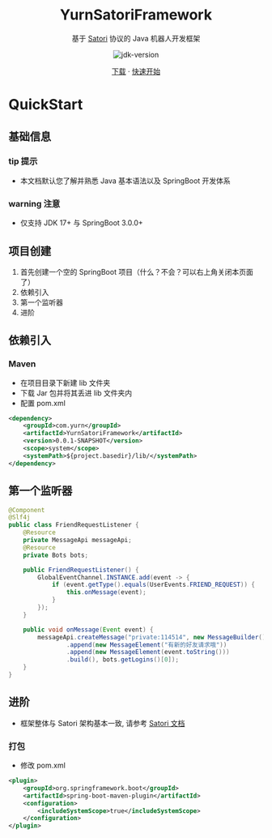 <div align="center">

# YurnSatoriFramework

基于 [Satori](https://satori.js.org/zh-CN/) 协议的 Java 机器人开发框架

</div>

<p align="center">
    <img src="https://img.shields.io/badge/JDK-17+-brightgreen.svg?style=flat-square" alt="jdk-version">
</p>

<p align="center">
  <a href="https://github.com/Nyayurn/YurnSatoriFramework/releases">下载</a>
  ·
  <a href="https://github.com/Nyayurn/YurnSatoriFramework/#quickstart">快速开始</a>
</p>

# QuickStart

## 基础信息

### tip 提示

- 本文档默认您了解并熟悉 Java 基本语法以及 SpringBoot 开发体系

### warning 注意

- 仅支持 JDK 17+ 与 SpringBoot 3.0.0+

## 项目创建

1. 首先创建一个空的 SpringBoot 项目（什么？不会？可以右上角关闭本页面了）
2. 依赖引入
3. 第一个监听器
4. 进阶

## 依赖引入

### Maven

- 在项目目录下新建 lib 文件夹
- 下载 Jar 包并将其丢进 lib 文件夹内
- 配置 pom.xml

```xml
<dependency>
    <groupId>com.yurn</groupId>
    <artifactId>YurnSatoriFramework</artifactId>
    <version>0.0.1-SNAPSHOT</version>
    <scope>system</scope>
    <systemPath>${project.basedir}/lib/</systemPath>
</dependency>
```

## 第一个监听器

```java
@Component
@Slf4j
public class FriendRequestListener {
    @Resource
    private MessageApi messageApi;
    @Resource
    private Bots bots;

    public FriendRequestListener() {
        GlobalEventChannel.INSTANCE.add(event -> {
            if (event.getType().equals(UserEvents.FRIEND_REQUEST)) {
                this.onMessage(event);
            }
        });
    }

    public void onMessage(Event event) {
        messageApi.createMessage("private:114514", new MessageBuilder()
                .append(new MessageElement("有新的好友请求哦"))
                .append(new MessageElement(event.toString()))
                .build(), bots.getLogins()[0]);
    }
}
```

## 进阶

- 框架整体与 Satori 架构基本一致, 请参考 [Satori 文档](https://satori.js.org/zh-CN/protocol)

### 打包

- 修改 pom.xml

```xml
<plugin>
    <groupId>org.springframework.boot</groupId>
    <artifactId>spring-boot-maven-plugin</artifactId>
    <configuration>
        <includeSystemScope>true</includeSystemScope>
    </configuration>
</plugin>
```